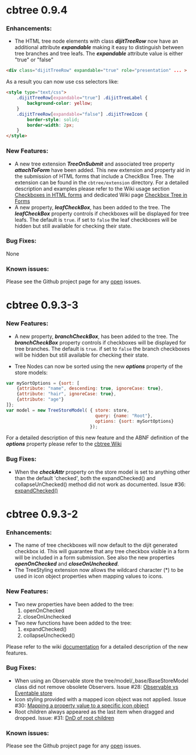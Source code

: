 # cbtree 0.9.4
### Enhancements:
* The HTML tree node elements with class **_dijitTreeRow_** now have an additional attribute
**_expandable_** making it easy to distinguish between tree branches and tree leafs.
The **_expandable_** attribute value is either "true" or "false"

```html
<div class="dijitTreeRow" expandable="true" role="presentation" ... >
```

As a result you can now use css selectors like:

```html
<style type="text/css">
	.dijitTreeRow[expandable="true"] .dijitTreeLabel {
		background-color: yellow;
	}
	.dijitTreeRow[expandable="false"] .dijitTreeIcon {
		border-style: solid;
		border-width: 2px;
	}
</style>
```

### New Features:
* A new tree extension **_TreeOnSubmit_** and associated tree property **_attachToForm_**
have been added. This new extension and property aid in the submission of HTML forms that
include a CheckBox Tree. The extension can be found in the `cbtree/extension` directory.
For a detailed description and examples please refer to the Wiki usage section
[Checkboxes in HTML forms](https://github.com/pjekel/cbtree/wiki/CheckBox-Tree-Usage#checkboxes-in-html-forms)
and dedicated Wiki page
[Checkbox Tree in Forms](https://github.com/pjekel/cbtree/wiki/CheckBox-Tree-in-Forms)
* A new property, **_leafCheckBox_**, has been added to the tree. The **_leafCheckBox_**
property controls if checkboxes will be displayed for tree leafs. The default is `true`.
if set to `false` the leaf checkboxes will be hidden but still available for checking their
state.

### Bug Fixes:
None

### Known issues:
Please see the Github project page for any [open](https://github.com/pjekel/cbtree/issues?page=1&state=open)
issues.

# cbtree 0.9.3-3
### New Features:
* A new property, **_branchCheckBox_**, has been added to the tree. The **_branchCheckBox_**
property controls if checkboxes will be displayed for tree branches. The default is `true`.
if set to `false` the branch checkboxes will be hidden but still available for checking their
state.

* Tree Nodes can now be sorted using the new **_options_** property of the store models:
```javascript
var mySortOptions = {sort: [
    {attribute: "name", descending: true, ignoreCase: true},
    {attribute: "hair", ignoreCase: true},
    {attribute: "age"}
]};
var model = new TreeStoreModel( { store: store,
                                  query: {name: "Root"},
                                  options: {sort: mySortOptions}
                                });
```
For a detailed description of this new feature and the ABNF definition of the **_options_**
property please refer to the
[cbtree Wiki](https://github.com/pjekel/cbtree/wiki/CheckBox-Tree-Usage#sorting-tree-nodes)


### Bug Fixes:
* When the **_checkAttr_** property on the store model is set to anything other than the
default 'checked', both the expandChecked() and collapseUnChecked() method did not work
as documented. Issue #36: [expandChecked()](https://github.com/pjekel/cbtree/issues/36)

# cbtree 0.9.3-2

### Enhancements:
* The name of tree checkboxes will now default to the dijit generated checkbox id. This
will guarantee that any tree checkbox visible in a form will be included in a form submission.
See also the new properties **_openOnChecked_** and **_closeOnUnchecked_**.
* The TreeStyling extension now allows the wildcard character (*) to be used in icon object
properties when mapping values to icons.

### New Features:
* Two new properties have been added to the tree:
	1. openOnChecked
	2. closeOnUnchecked
* Two new functions have been added to the tree:
	1. expandChecked()
	2. collapseUnchecked()

Please refer to the wiki [documentation](https://github.com/pjekel/cbtree/wiki/CheckBox-Tree-API)
for a detailed description of the new features.

### Bug Fixes:
* When using an Observable store the tree/model/_base/BaseStoreModel class did not remove
obsolete Observers. Issue #28: [Observable vs Eventable store](https://github.com/pjekel/cbtree/issues/28)
* Icon styling provided with a mapped icon object was not applied. Issue #30:
[Mapping a property value to a specific icon object](https://github.com/pjekel/cbtree/issues/30)
* Root children always appeared as the last item when dragged and dropped. Issue: #31:
[DnD of root children](https://github.com/pjekel/cbtree/issues/31)

### Known issues:
Please see the Github project page for any [open](https://github.com/pjekel/cbtree/issues?page=1&state=open)
issues.
